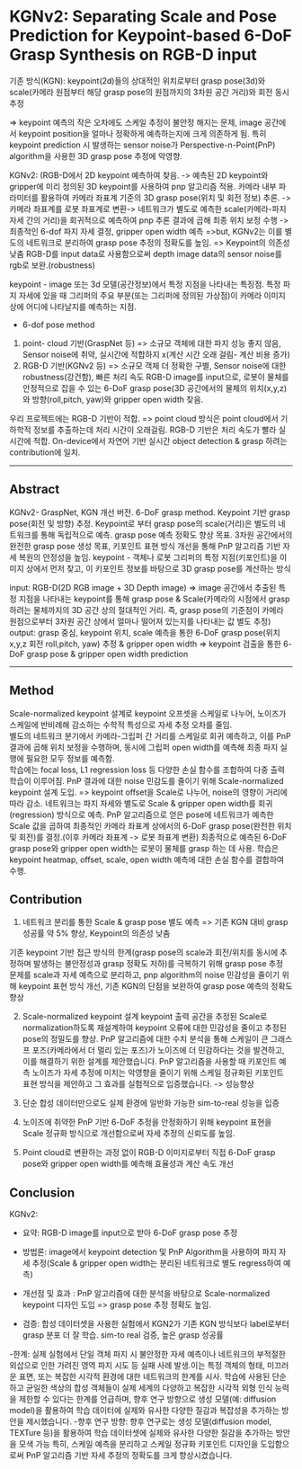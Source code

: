 # KGNv2: Separating Scale and Pose Prediction for Keypoint-based 6-DoF Grasp Synthesis on RGB-D input

기존 방식(KGN): keypoint(2d)들의 상대적인 위치로부터 grasp pose(3d)와 scale(카메라 원점부터 해당 grasp pose의 원점까지의 3차원 공간 거리)와 회전 동시 추정

=> keypoint 예측의 작은 오차에도 스케일 추정이 불안정 해지는 문제, image 공간에서 keypoint position을 얼마나 정확하게 예측하는지에 크게 의존하게 됨. 특히 keypoint prediction 시 발생하는 sensor noise가 Perspective-n-Point(PnP) algorithm을 사용한 3D grasp pose 추정에 악영향.

KGNv2: (RGB-D에서 2D keypoint 예측하여 찾음. -> 예측된 2D keypoint와 gripper에 미리 정의된 3D keypoint를 사용하여 pnp 알고리즘 적용. 카메라 내부 파라미터를 활용하여 카메라 좌표계 기준의 3D grasp pose(위치 및 회전 정보) 추론. -> 카메라 좌표계를 로봇 좌표계로 변환-> 네트워크가 별도로 예측한 scale(카메라-파지 자세 간의 거리)을 회귀적으로 예측하여 pnp 추론 결과에 곱해 최종 위치 보정 수행 -> 최종적인 6-dof 파지 자세 결정, gripper open width 예측
=>but, KGNv2는 이를 별도의 네트워크로 분리하여 grasp pose 추정의 정확도를 높임. => Keypoint의 의존성 낮춤
RGB-D를 input data로 사용함으로써 depth image data의 sensor noise를 rgb로 보완.(robustness)

keypoint - image 또는 3d 모델(공간정보)에서 특정 지점을 나타내는 특징점. 특정 파지 자세에 있을 때 그리퍼의 주요 부분(또는 그리퍼에 정의된 가상점)이 카메라 이미지 상에 어디에 나타날지를 예측하는 지점.

- 6-dof pose method
1. point- cloud 기반(GraspNet 등) => 소규모 객체에 대한 파지 성능 좋지 않음, Sensor noise에 취약, 실시간에 적합하지 x(계산 시간 오래 걸림- 계산 비용 증가)
2. RGB-D 기반(KGNv2 등) => 소규모 객체 더 정확한 구별, Sensor noise에 대한 robustness(강건함), 빠른 처리 속도
RGB-D image를 input으로, 로봇이 물체를 안정적으로 잡을 수 있는 6-DoF grasp pose(3D 공간에서의 물체의 위치(x,y,z)와 방향(roll,pitch, yaw)와 gripper open width 찾음.

우리 프로젝트에는 RGB-D 기반이 적합. => point cloud 방식은 point cloud에서 기하학적 정보를 추출하는데 처리 시간이 오래걸림. 
RGB-D 기반은 처리 속도가 빨라 실시간에 적합. On-device에서 자연어 기반 실시간 object detection & grasp 하려는 contribution에 일치.  

-----------------------------------------------------------------------------------------------------
## Abstract

KGNv2- GraspNet, KGN 개선 버전. 6-DoF grasp method. Keypoint 기반 grasp pose(회전 및 방향) 추정. Keypoint로 부터 grasp pose의 scale(거리)은 별도의 네트워크를 통해 독립적으로 예측.   grasp pose 예측 정확도 향상 목표.  3차원 공간에서의 완전한 grasp pose 생성 목표,  키포인트 표현 방식 개선을 통해 PnP 알고리즘 기반 자세 복원의 안정성을 높임.
keypoint - 객체나 로봇 그리퍼의 특정 지점(키포인트)을 이미지 상에서 먼저 찾고, 이 키포인트 정보를 바탕으로 3D grasp pose를 계산하는 방식

input: RGB-D(2D RGB image + 3D Depth image) => image 공간에서 추출된 특정 지점을 나타내는 keypoint를 통해 grasp pose & Scale(카메라의 시점에서 grasp 하려는 물체까지의 3D 공간 상의 절대적인 거리. 즉, grasp pose의 기준점이 카메라 원점으로부터 3차원 공간 상에서 얼마나 떨어져 있는지를 나타내는 값 별도 추정)
output: grasp 중심, keypoint 위치, scale 예측을 통한 6-DoF grasp pose(위치 x,y,z 회전 roll,pitch, yaw) 추정 & gripper open width
=> keypoint 검출을 통한 6-DoF grasp pose & gripper open width prediction

--------------------
## Method

Scale-normalized keypoint 설계로 keypoint 오프셋을 스케일로 나누어, 노이즈가 스케일에 반비례해 감소하는 수학적 특성으로 자세 추정 오차를 줄임.  
별도의 네트워크 분기에서 카메라-그립퍼 간 거리를 스케일로 회귀 예측하고, 이를 PnP 결과에 곱해 위치 보정을 수행하며, 동시에 그립퍼 open width를 예측해 최종 파지 실행에 필요한 모두 정보를 예측함.  
학습에는 focal loss, L1 regression loss 등 다양한 손실 함수를 조합하여 다중 출력 학습이 이루어짐.
PnP 결과에 대한 noise 민감도를 줄이기 위해 Scale-normalized keypoint 설계 도입. => keypoint offset을 Scale로 나누어, noise의 영향이 거리에 따라 감소.
네트워크는 파지 자세와 별도로 Scale & gripper open width를 회귀(regression) 방식으로 예측.
PnP 알고리즘으로 얻은 pose에 네트워크가 예측한 Scale 값을 곱하여 최종적인 카메라 좌표계 상에서의 6-DoF grasp pose(완전한 위치 및 회전)를 결정.(이후 카메라 좌표계 -> 로봇 좌표계 변환)
최종적으로 예측된 6-DoF grasp pose와 gripper open width는 로봇이 물체를 grasp 하는 데 사용. 
학습은 keypoint heatmap, offset, scale, open width 예측에 대한 손실 함수를 결합하여 수행.

## Contribution 
  
1. 네트워크 분리를 통한 Scale & grasp pose 별도 예측 => 기존 KGN 대비 grasp 성공률 약 5% 향상, Keypoint의 의존성 낮춤

기존 keypoint 기반 접근 방식의 한계(grasp pose의 scale과 회전/위치를 동시에 추정하며 발생하는 불안정성과 grasp 정확도 저하)를 극복하기 위해 grasp pose 추정 문제를 scale과 자세 예측으로 분리하고, pnp algorithm의 noise 민감성을 줄이기 위해 keypoint 표현 방식 개선, 기존 KGN의 단점을 보완하여 grasp pose 예측의 정확도 향상

2. Scale-normalized keypoint 설계
keypoint 출력 공간을 추정된 Scale로 normalization하도록 재설계하여 keypoint 오류에 대한 민감성을 줄이고 추정된 pose의 정밀도를 향상. PnP 알고리즘에 대한 수치 분석을 통해 스케일이 큰 그래스프 포즈(카메라에서 더 멀리 있는 포즈)가 노이즈에 더 민감하다는 것을 발견하고, 이를 해결하기 위한 설계를 제안했습니다.
PnP 알고리즘을 사용할 때 키포인트 예측 노이즈가 자세 추정에 미치는 악영향을 줄이기 위해 스케일 정규화된 키포인트 표현 방식을 제안하고 그 효과를 실험적으로 입증했습니다.
-> 성능향상

3. 단순 합성 데이터만으로도 실제 환경에 일반화 가능한 sim-to-real 성능을 입증

4. 노이즈에 취약한 PnP 기반 6-DoF 추정을 안정화하기 위해 keypoint 표현을 Scale 정규화 방식으로 개선함으로써 자세 추정의 신뢰도를 높임.
5. Point cloud로 변환하는 과정 없이 RGB-D 이미지로부터 직접 6-DoF grasp pose와 gripper open width를 예측해 효율성과 계산 속도 개선

## Conclusion

KGNv2: 
- 요약: RGB-D image를 input으로 받아 6-DoF grasp pose 추정
- 방법론: image에서 keypoint detection 및 PnP Algorithm을 사용하여 파지 자세 추정(Scale & gripper open width는 분리된 네트워크로 별도 regress하여 예측)
- 개선점 및 효과 : PnP 알고리즘에 대한 분석을 바탕으로 Scale-normalized keypoint 디자인 도입 => grasp pose 추정 정확도 높임.

- 검증: 합성 데이터셋을 사용한 실험에서 KGN2가 기존 KGN 방식보다 label로부터 grasp 분포 더 잘 학습. sim-to real 검증, 높은 grasp 성공률

-한계: 실제 실험에서 단일 객체 파지 시 불안정한 자세 예측이나 네트워크의 부적절한 외삽으로 인한 가려진 영역 파지 시도 등 실패 사례 발생.이는 특정 객체의 형태, 미끄러운 표면, 또는 복잡한 시각적 환경에 대한 네트워크의 한계를 시사.
학습에 사용된 단순하고 균일한 색상의 합성 객체들이 실제 세계의 다양하고 복잡한 시각적 외형 인식 능력을 제한할 수 있다는 한계를 언급하며, 향후 연구 방향으로 생성 모델(예: diffusion model)을 활용하여 학습 데이터에 실제와 유사한 다양한 질감과 복잡성을 추가하는 방안을 제시했습니다.
-향후 연구 방향: 향후 연구로는 생성 모델(diffusion model, TEXTure 등)을 활용하여 학습 데이터셋에 실제와 유사한 다양한 질감을 추가하는 방안을 모색 가능
특히, 스케일 예측을 분리하고 스케일 정규화 키포인트 디자인을 도입함으로써 PnP 알고리즘 기반 자세 추정의 정확도를 크게 향상시켰습니다.
